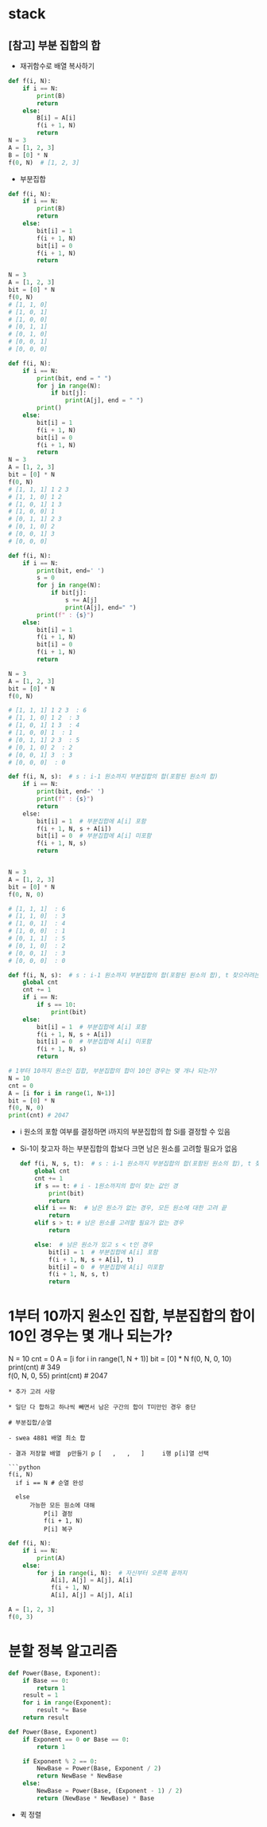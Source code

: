 # stack

## [참고] 부분 집합의 합

- 재귀함수로 배열 복사하기

```python
def f(i, N):
    if i == N:
        print(B)
        return
    else:
        B[i] = A[i]
        f(i + 1, N)
        return
N = 3
A = [1, 2, 3]
B = [0] * N
f(0, N)  # [1, 2, 3]
```

- 부분집합

```python
def f(i, N):
    if i == N:
        print(B)
        return
    else:
        bit[i] = 1
        f(i + 1, N)
        bit[i] = 0
        f(i + 1, N)
        return

N = 3
A = [1, 2, 3]
bit = [0] * N
f(0, N) 
# [1, 1, 0]
# [1, 0, 1]
# [1, 0, 0]
# [0, 1, 1]
# [0, 1, 0]
# [0, 0, 1]
# [0, 0, 0]
```

```python
def f(i, N):
    if i == N:
        print(bit, end = " ")
        for j in range(N):
            if bit[j]:
                print(A[j], end = " ")
        print()
    else:
        bit[i] = 1
        f(i + 1, N)
        bit[i] = 0
        f(i + 1, N)
        return
N = 3
A = [1, 2, 3]
bit = [0] * N
f(0, N)
# [1, 1, 1] 1 2 3 
# [1, 1, 0] 1 2 
# [1, 0, 1] 1 3 
# [1, 0, 0] 1 
# [0, 1, 1] 2 3 
# [0, 1, 0] 2 
# [0, 0, 1] 3 
# [0, 0, 0]
```

```python
def f(i, N):
    if i == N:
        print(bit, end=' ')
        s = 0
        for j in range(N):
            if bit[j]:
                s += A[j]
                print(A[j], end=" ")
        print(f" : {s}")
    else:
        bit[i] = 1
        f(i + 1, N)
        bit[i] = 0
        f(i + 1, N)
        return

N = 3
A = [1, 2, 3]
bit = [0] * N
f(0, N)

# [1, 1, 1] 1 2 3  : 6
# [1, 1, 0] 1 2  : 3
# [1, 0, 1] 1 3  : 4
# [1, 0, 0] 1  : 1
# [0, 1, 1] 2 3  : 5
# [0, 1, 0] 2  : 2
# [0, 0, 1] 3  : 3
# [0, 0, 0]  : 0
```

```python
def f(i, N, s):  # s : i-1 원소까지 부분집합의 합(포함된 원소의 합)
    if i == N:
        print(bit, end=' ')
        print(f" : {s}")
        return
    else:
        bit[i] = 1  # 부분집합에 A[i] 포함
        f(i + 1, N, s + A[i])
        bit[i] = 0  # 부분집합에 A[i] 미포함
        f(i + 1, N, s)
        return


N = 3
A = [1, 2, 3]
bit = [0] * N
f(0, N, 0)

# [1, 1, 1]  : 6
# [1, 1, 0]  : 3
# [1, 0, 1]  : 4
# [1, 0, 0]  : 1
# [0, 1, 1]  : 5
# [0, 1, 0]  : 2
# [0, 0, 1]  : 3
# [0, 0, 0]  : 0
```

```python
def f(i, N, s):  # s : i-1 원소까지 부분집합의 합(포함된 원소의 합), t 찾으러려는 합
    global cnt
    cnt += 1
    if i == N:
        if s == 10:
            print(bit)
    else:
        bit[i] = 1  # 부분집합에 A[i] 포함
        f(i + 1, N, s + A[i])
        bit[i] = 0  # 부분집합에 A[i] 미포함
        f(i + 1, N, s)
        return

# 1부터 10까지 원소인 집합, 부분집합의 합이 10인 경우는 몇 개나 되는가?
N = 10
cnt = 0
A = [i for i in range(1, N+1)]
bit = [0] * N
f(0, N, 0)
print(cnt) # 2047
```

- i 원소의 포함 여부를 결정하면 i까지의 부분집합의 합 Si를 결정할 수 있음

- Si-1이 찾고자 하는 부분집합의 합보다 크면 남은 원소를 고려할 필요가 없음
  
  ```python
  def f(i, N, s, t):  # s : i-1 원소까지 부분집합의 합(포함된 원소의 합), t 찾으러려는 합
      global cnt
      cnt += 1
      if s == t: # i - 1원소까지의 합이 찾는 값인 경
          print(bit)
          return
      elif i == N:  # 남은 원소가 없는 경우, 모든 원소에 대한 고려 끝
          return
      elif s > t: # 남은 원소를 고려할 필요가 없는 경우
          return
  
      else:  # 남은 원소가 있고 s < t인 경우
          bit[i] = 1  # 부분집합에 A[i] 포함
          f(i + 1, N, s + A[i], t)
          bit[i] = 0  # 부분집합에 A[i] 미포함
          f(i + 1, N, s, t)
          return
  ```

# 1부터 10까지 원소인 집합, 부분집합의 합이 10인 경우는 몇 개나 되는가?

  N = 10
  cnt = 0
  A = [i for i in range(1, N + 1)]
  bit = [0] * N
  f(0, N, 0, 10)
  print(cnt)  # 349  
  f(0, N, 0, 55)
  print(cnt)  # 2047

```
* 추가 고려 사항

* 일단 다 합하고 하나씩 빼면서 남은 구간의 합이 T미만인 경우 중단

# 부분집합/순열

- swea 4881 배열 최소 합

- 결과 저장할 배열  p만들기 p [   ,   ,   ]     i행 p[i]열 선택

```python
f(i, N)
  if i == N # 순열 완성

  else
      가능한 모든 원소에 대해
          P[i] 결정
          f(i + 1, N)
          P[i] 복구
```

```python
def f(i, N):
    if i == N:
        print(A)
    else:
        for j in range(i, N):  # 자신부터 오른쪽 끝까지
            A[i], A[j] = A[j], A[i]
            f(i + 1, N)
            A[i], A[j] = A[j], A[i]

A = [1, 2, 3]
f(0, 3)
```

# 분할 정복 알고리즘

```python
def Power(Base, Exponent):
    if Base == 0:
        return 1
    result = 1
    for i in range(Exponent):
        result *= Base
    return result
```

```python
def Power(Base, Exponent)
    if Exponent == 0 or Base == 0:
        return 1

    if Exponent % 2 == 0:
        NewBase = Power(Base, Exponent / 2)
        return NewBase * NewBase
    else:
        NewBase = Power(Base, (Exponent - 1) / 2)
        return (NewBase * NewBase) * Base
```

* 퀵 정렬

```python

```
